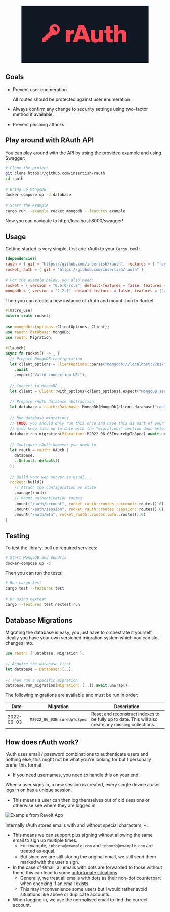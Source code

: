 <p align="center">
  <img src="assets/banner.png" height="180px" />
</p>

## Goals

- Prevent user enumeration.

  All routes should be protected against user enumeration.

- Always confirm any change to security settings using two-factor method if available.
- Prevent phishing attacks.

## Play around with RAuth API

You can play around with the API by using the provided example and using Swagger:

```bash
# Clone the project
git clone https://github.com/insertish/rauth
cd rauth

# Bring up MongoDB
docker-compose up -d database

# Start the example
cargo run --example rocket_mongodb --features example
```

Now you can navigate to http://localhost:8000/swagger!

## Usage

Getting started is very simple, first add rAuth to your `Cargo.toml`:

```toml
[dependencies]
rauth = { git = "https://github.com/insertish/rauth", features = [ "rocket_impl", "okapi_impl", "async-std-runtime", "database-mongodb" ] }
rocket_rauth = { git = "https://github.com/insertish/rauth" }

# For the example below, you also need:
rocket = { version = "0.5.0-rc.2", default-features = false, features = ["json"] }
mongodb = { version = "2.2.1", default-features = false, features = ["async-std-runtime"] }
```

Then you can create a new instance of rAuth and mount it on to Rocket.

```rust
#[macro_use]
extern crate rocket;

use mongodb::{options::ClientOptions, Client};
use rauth::database::MongoDb;
use rauth::Migration;

#[launch]
async fn rocket() -> _ {
  // Prepare MongoDB configuration
  let client_options = ClientOptions::parse("mongodb://localhost:27017")
    .await
    .expect("Valid connection URL");

  // Connect to MongoDB
  let client = Client::with_options(client_options).expect("MongoDB server");

  // Prepare rAuth database abstraction
  let database = rauth::Database::MongoDb(MongoDb(client.database("rauth")));

  // Run database migrations
  // TODO: you should only run this once and have this as part of your migrations
  // Also keep this up to date with the "migrations" section down below this one.
  database.run_migration(Migration::M2022_06_03EnsureUpToSpec).await.unwrap();

  // Configure rAuth however you need to
  let rauth = rauth::RAuth {
    database,
    ..Default::default()
  };

  // Build your web server as usual...
  rocket::build()
    // Attach the configuration as state
    .manage(rauth)
    // Mount authentication routes
    .mount("/auth/account", rocket_rauth::routes::account::routes().0)
    .mount("/auth/session", rocket_rauth::routes::session::routes().0)
    .mount("/auth/mfa", rocket_rauth::routes::mfa::routes().0)
}
```

## Testing

To test the library, pull up required services:

```bash
# Start MongoDB and Sendria
docker-compose up -d
```

Then you can run the tests:

```bash
# Run cargo test
cargo test --features test

# Or using nextest
cargo --features test nextest run
```

## Database Migrations

Migrating the database is easy, you just have to orchestrate it yourself, ideally you have your own versioned migration system which you can slot changes into.

```rust
use rauth::{ Database, Migration };

// Acquire the database first
let database = Database::[..];

// Then run a specific migration
database.run_migration(Migration::[..]).await.unwrap();
```

The following migrations are available and must be run in order:

| Date       | Migration                   | Description                                                                                          |
| ---------- | --------------------------- | ---------------------------------------------------------------------------------------------------- |
| 2022-06-03 | `M2022_06_03EnsureUpToSpec` | Reset and reconstruct indexes to be fully up to date. This will also create any missing collections. |

## How does rAuth work?

rAuth uses email / password combinations to authenticate users and nothing else, this might not be what you're looking for but I personally prefer this format.

- If you need usernames, you need to handle this on your end.

When a user signs in, a new session is created, every single device a user logs in on has a unique session.

- This means a user can then log themselves out of old sessions or otherwise see where they are logged in.

![Example from Revolt App](https://img.insrt.uk/xexu7/daLinuSa38.png/raw)

Internally rAuth stores emails with and without special characters, `+.`.

- This means we can support plus signing without allowing the same email to sign up multiple times.
  - For example, `inbox+a@example.com` and `inbox+b@example.com` are treated as equal.
  - But since we are still storing the original email, we still send them marked with the user's sign.
- In the case of Gmail, all emails with dots are forwarded to those without them, this can lead to some [unfortunate situations](https://jameshfisher.com/2018/04/07/the-dots-do-matter-how-to-scam-a-gmail-user/).
  - Generally, we treat all emails with dots as their non-dot counterpart when checking if an email exists.
  - This may inconvenience some users but I would rather avoid situations like above or duplicate accounts.
- When logging in, we use the normalised email to find the correct account.

